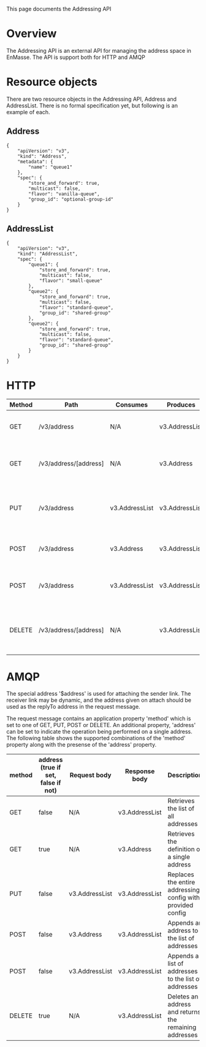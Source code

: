 This page documents the Addressing API

# Overview

The Addressing API is an external API for managing the address space in EnMasse. The API is support
both for HTTP and AMQP


# Resource objects

There are two resource objects in the Addressing API, Address and AddressList. There is no formal
specification yet, but following is an example of each.

## Address

```
{
    "apiVersion": "v3",
    "kind": "Address",
    "metadata": {
        "name": "queue1"
    },
    "spec": {
        "store_and_forward": true,
        "multicast": false,
        "flavor": "vanilla-queue",
        "group_id": "optional-group-id"
    }
}
```

## AddressList

```
{
    "apiVersion": "v3",
    "kind": "AddressList",
    "spec": {
        "queue1": {
            "store_and_forward": true,
            "multicast": false,
            "flavor": "small-queue"
        },
        "queue2": {
            "store_and_forward": true,
            "multicast": false,
            "flavor": "standard-queue",
            "group_id": "shared-group"
        },
        "queue2": {
            "store_and_forward": true,
            "multicast": false,
            "flavor": "standard-queue",
            "group_id": "shared-group"
        }
    }
}
```

# HTTP

| Method | Path                  | Consumes       | Produces       | Description                                                                   |
| ------ | --------------------- | -------------- | -------------- | ----------------------------------------------------------------------------- |
| GET    | /v3/address           | N/A            | v3.AddressList | Retrieves the list of all addresses                                           |
| GET    | /v3/address/[address] | N/A            | v3.Address     | Retrieves the definition of a single address                                  |
| PUT    | /v3/address           | v3.AddressList | v3.AddressList | Replaces the entire addressing config with provided config                    |
| POST   | /v3/address           | v3.Address     | v3.AddressList | Appends an address to the list of addresses                                   |
| POST   | /v3/address           | v3.AddressList | v3.AddressList | Appends a list of addresses to the list of addresses                          |
| DELETE | /v3/address/[address] | N/A            | v3.AddressList | Deletes an address and returns the remaining addresses                        |

# AMQP

The special address '$address' is used for attaching the sender link. The receiver link may be
dynamic, and the address given on attach should be used as the replyTo address in the request
message.

The request message contains an application property 'method' which is set to one of GET, PUT, POST or DELETE. An additional property, 'address' can be set to indicate the operation being performed on a single address. The following table shows the supported combinations of the 'method' property along with the presense of the 'address' property.

| method | address (true if set, false if not)    | Request body   | Response body  | Description                                                                   |
| ------ | -------------------------------------- | -------------- | -------------- | ----------------------------------------------------------------------------- |
| GET    | false                                  | N/A            | v3.AddressList | Retrieves the list of all addresses                                           |
| GET    | true                                   | N/A            | v3.Address     | Retrieves the definition of a single address                                  |
| PUT    | false                                  | v3.AddressList | v3.AddressList | Replaces the entire addressing config with provided config                    |
| POST   | false                                  | v3.Address     | v3.AddressList | Appends an address to the list of addresses                                   |
| POST   | false                                  | v3.AddressList | v3.AddressList | Appends a list of addresses to the list of addresses                          |
| DELETE | true                                   | N/A            | v3.AddressList | Deletes an address and returns the remaining addresses                        |
